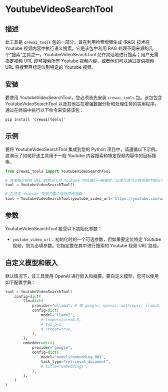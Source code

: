 # YoutubeVideoSearchTool

## 描述

此工具是 `crewai_tools` 包的一部分，旨在利用检索增强生成 (RAG) 技术在 Youtube 视频内容中执行语义搜索。它是该包中利用 RAG 处理不同来源的几个“搜索”工具之一。YoutubeVideoSearchTool 允许灵活地进行搜索；用户无需指定视频 URL 即可搜索所有 Youtube 视频内容，或者他们可以通过提供视频 URL 将搜索目标定位到特定的 Youtube 视频。

## 安装

要使用 YoutubeVideoSearchTool，您必须首先安装 `crewai_tools` 包。该包包含 YoutubeVideoSearchTool 以及其他旨在增强数据分析和处理任务的实用程序。通过在终端中执行以下命令来安装该包：

```
pip install 'crewai[tools]'
```

## 示例

要将 YoutubeVideoSearchTool 集成到您的 Python 项目中，请遵循以下示例。这演示了如何将该工具用于一般 Youtube 内容搜索和特定视频内容中的目标搜索。

```python
from crewai_tools import YoutubeVideoSearchTool

# 在未指定视频 URL 的情况下对 Youtube 内容进行一般搜索，以便代理可以在其操作期间了解到的任何 Youtube 视频内容中进行搜索
tool = YoutubeVideoSearchTool()

# 在特定 Youtube 视频内容中进行目标搜索
tool = YoutubeVideoSearchTool(youtube_video_url='https://youtube.com/watch?v=example')
```
## 参数

YoutubeVideoSearchTool 接受以下初始化参数：

- `youtube_video_url`：初始化时的一个可选参数，但如果要定位特定 Youtube 视频，则为必填参数。它指定要在其中进行搜索的 Youtube 视频 URL 路径。

## 自定义模型和嵌入

默认情况下，该工具使用 OpenAI 进行嵌入和摘要。要自定义模型，您可以使用如下配置字典：

```python
tool = YoutubeVideoSearchTool(
    config=dict(
        llm=dict(
            provider="ollama", # 或 google, openai, anthropic, llama2, ...
            config=dict(
                model="llama2",
                # temperature=0.5,
                # top_p=1,
                # stream=true,
            ),
        ),
        embedder=dict(
            provider="google",
            config=dict(
                model="models/embedding-001",
                task_type="retrieval_document",
                # title="Embeddings",
            ),
        ),
    )
)
```
